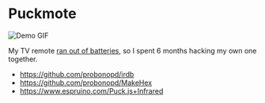 # Puckmote

![Demo GIF](src/demo.gif)

My TV remote [ran out of batteries](https://twitter.com/benjaminbenben/status/1328756121897742336), so I spent 6 months hacking my own one together.

- https://github.com/probonopd/irdb
- https://github.com/probonopd/MakeHex
- https://www.espruino.com/Puck.js+Infrared
